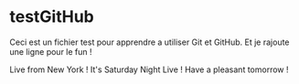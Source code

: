 # testGitHub
Ceci est un fichier test pour apprendre a utiliser Git et GitHub.
Et je rajoute une ligne pour le fun !

Live from New York ! It's Saturday Night Live !
Have a pleasant tomorrow !


